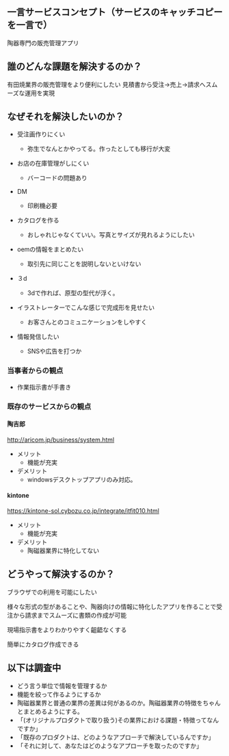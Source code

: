 ## 一言サービスコンセプト（サービスのキャッチコピーを一言で）
陶器専門の販売管理アプリ

## 誰のどんな課題を解決するのか？
有田焼業界の販売管理をより便利にしたい
見積書から受注→売上→請求へスムーズな運用を実現

## なぜそれを解決したいのか？
* 受注画作りにくい
  * 弥生でなんとかやってる。作ったとしても移行が大変
* お店の在庫管理がしにくい
  * バーコードの問題あり
* DM
  * 印刷機必要
   
* カタログを作る
  * おしゃれじゃなくていい。写真とサイズが見れるようにしたい
* oemの情報をまとめたい
  * 取引先に同じことを説明しないといけない

* ３d
  * 3dで作れば、原型の型代が浮く。

* イラストレーターでこんな感じで完成形を見せたい
  * お客さんとのコミュニケーションをしやすく

* 情報発信したい 
  * SNSや広告を打つか
### 当事者からの観点

* 作業指示書が手書き

### 既存のサービスからの観点

#### 陶吉郎
http://aricom.jp/business/system.html
* メリット
  * 機能が充実
* デメリット
  * windowsデスクトップアプリのみ対応。

#### kintone
https://kintone-sol.cybozu.co.jp/integrate/itfit010.html
* メリット
  * 機能が充実
* デメリット
  * 陶磁器業界に特化してない

## どうやって解決するのか？

ブラウザでの利用を可能にしたい

様々な形式の型があることや、陶器向けの情報に特化したアプリを作ることで受注から請求までスムーズに書類の作成が可能

現場指示書をよりわかりやすく齟齬なくする

簡単にカタログ作成できる


## 以下は調査中
* どう言う単位で情報を管理するか
* 機能を絞って作るようにするか
* 陶磁器業界と普通の業界の差異は何があるのか。陶磁器業界の特徴をちゃんとまとめるようにする。
* 「(オリジナルプロダクトで取り扱う)その業界における課題・特徴ってなんですか」
* 「既存のプロダクトは、どのようなアプローチで解決しているんですか」
* 「それに対して、あなたはどのようなアプローチを取ったのですか」
